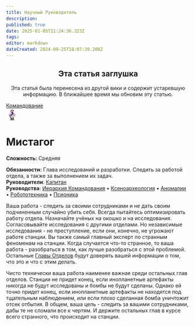 ```yaml
---
title: Научный Руководитель
description: 
published: true
date: 2025-01-05T21:24:36.323Z
tags: 
editor: markdown
dateCreated: 2024-09-25T18:07:39.208Z
---
```


<center>
<div class="warning-banner">
  <h2> Эта статья заглушка</h2>
  <p>Эта статья была перенесена из другой вики и содержит устаревшую информацию. В ближайшее время мы обновим эту статью.</p><p>
</div>
</center>

<div style="display: flex; justify-content: center;">
  <div class="roles-passport comm">
    <div class="title comm"><a href="/roles/command">Командование</a></div>
    <div>
      <div><div><img src="/roles/researchdirector.png" id="img"></div></div>
      <div>
        <div id="tb1" style="display:non">
          <h1>Мистагог</h1>
        <p><strong>Сложность:</strong> Средняя</p>
        <strong>Обязанности:</strong> Глава исследований и разработки. Следить за работой отдела, а также за выполнением их задач.<br>
        <b>Руководители</b>: <a href="/roles/captain" title="Капитан">Капитан</a><br>
        <b>Руководства</b>: <a href="/guides/hierarchyofcommand">Иерархия Командования</a> • <a href="/guides/xenoarcheology">Ксеноархеология</a> • <a href="/guides/anomalies">Аномалии</a> • <a href="/guides/robotics">Робототехника</a> • <a href="/guides/psionics">Псионика</a>
        </div>
        <div id="tb2" style="display:none;">
          <div class="post-icon">
            <div id="timer-container">
              <div id="progress-bar"><center><span id="timer-text">10</span></center></div>
            </div>
            <div>
              <button><img src="/role/scientists/rdfeatures/beaker.png" class="imgchk" id="beaker"></button>
              <button><img src="/role/scientists/rdfeatures/crowbar.png" class="imgchk" id="crowbar"></button>
              <button><img src="/role/scientists/rdfeatures/fire_extinguisher.png" class="fire_extinguisher" id="headofsecurity"></button>
              <button><img src="/role/scientists/rdfeatures/flute.png" class="imgchk" id="flute"></button>
              <button><img src="/role/scientists/rdfeatures/magboots.png" class="imgchk" id="magboots"></button>
              <button><img src="/role/scientists/rdfeatures/monkeycube_box.png" class="imgchk" id="monkeycube_box"></button>
              <button><img src="/role/scientists/rdfeatures/multitool.png" class="imgchk" id="multitool"></button>
              <button><img src="/role/scientists/rdfeatures/welder.png" class="imgchk" id="welder"></button>
              <button><img src="/role/scientists/rdfeatures/wrench.png" class="imgchk" id="wrench"></button>
            </div>
          </div>
        </div> 
      </div>
    </div>
  </div>
</div>

Ваша работа - следить за своими сотрудниками и не дать своим подчиненным случайно убить себя. Всегда пытайтесь оптимизировать работу отдела. Назначайте учёных на окошко и на исследования. Согласовывайте исследования с другими отделами. Но независимые исследования - не преступление, если они, конечно, не угрожают работе станции. Вы также самый главный эксперт по странным феноменам на станции. Когда случается что-то странное, то ваша работа - разобраться в том, как лучше разобраться с этой проблемой. Остальные [Главы Отделов](/roles/command) будут доверять вашей информации о том, что это и что с этим делать.

Чисто технически ваша работа наименее важная среди остальных глав отделов. Станции не придет конец, если инопланетные артефакты никогда не будут исследованы и бомбы не будут сделаны. Однако ей точно придет конец, если инопланетные артефакты не находятся под тщательным наблюдением, или если плохо сделанная бомба уничтожит отсек отбытия. В общем, ваша цель - следить за вашими сотрудниками, дабы те не сломали все к чертям. И держите остальных глав в курсе всего странного, что происходит на станции.

<div class="table"></div>
